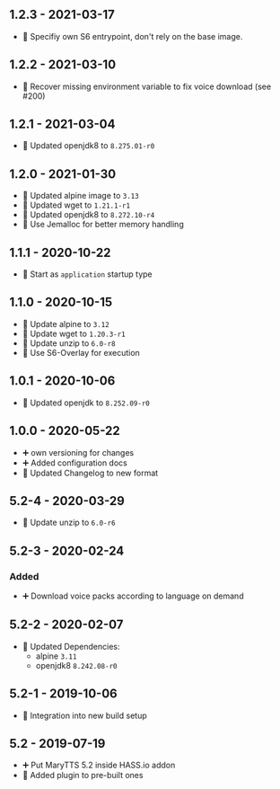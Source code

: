 ## 1.2.3 - 2021-03-17

* 🐛 Specifiy own S6 entrypoint, don't rely on the base image.


## 1.2.2 - 2021-03-10

* 🐛 Recover missing environment variable to fix voice download (see #200)


## 1.2.1 - 2021-03-04

* 🔼 Updated openjdk8 to `8.275.01-r0`


## 1.2.0 - 2021-01-30

* 🔼 Updated alpine image to `3.13`
* 🔼 Updated wget to `1.21.1-r1`
* 🔼 Updated openjdk8 to `8.272.10-r4`
* 🔨 Use Jemalloc for better memory handling


## 1.1.1 - 2020-10-22

* 🔨 Start as `application` startup type


## 1.1.0 - 2020-10-15

* 🔼 Update alpine to `3.12`
* 🔼 Update wget to `1.20.3-r1`
* 🔼 Update unzip to `6.0-r8`
* 🔨 Use S6-Overlay for execution


## 1.0.1 - 2020-10-06

* 🔼 Updated openjdk to `8.252.09-r0`


## 1.0.0 - 2020-05-22

* ➕ own versioning for changes
* ➕ Added configuration docs
* 🔨 Updated Changelog to new format

## 5.2-4 - 2020-03-29

* 🔼 Update unzip to `6.0-r6`


## 5.2-3 - 2020-02-24

### Added

* ➕ Download voice packs according to language on demand


## 5.2-2 - 2020-02-07

* 🔼 Updated Dependencies:
  * alpine `3.11`
  * openjdk8 `8.242.08-r0`


## 5.2-1 - 2019-10-06

* 🔨 Integration into new build setup


## 5.2 - 2019-07-19

* ➕ Put MaryTTS 5.2 inside HASS.io addon
* 🔨 Added plugin to pre-built ones
